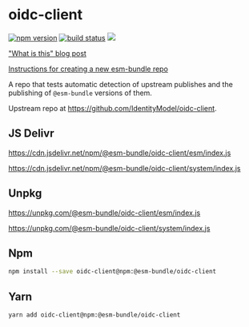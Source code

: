 # oidc-client

[![npm version](https://img.shields.io/npm/v/@esm-bundle/oidc-client.svg?style=flat)](https://www.npmjs.com/package/@esm-bundle/oidc-client) [![build status](https://travis-ci.com/esm-bundle/oidc-client.svg?branch=master)](https://travis-ci.com/esm-bundle/oidc-client) [![](https://data.jsdelivr.com/v1/package/npm/@esm-bundle/react/badge)](https://www.jsdelivr.com/package/npm/@esm-bundle/react)

["What is this" blog post](https://medium.com/@joeldenning/an-esm-bundle-for-any-npm-package-5f850db0e04d)

[Instructions for creating a new esm-bundle repo](https://github.com/esm-bundle/new-repo-instructions)

A repo that tests automatic detection of upstream publishes and the publishing of `@esm-bundle` versions of them.

Upstream repo at https://github.com/IdentityModel/oidc-client.

## JS Delivr

https://cdn.jsdelivr.net/npm/@esm-bundle/oidc-client/esm/index.js

https://cdn.jsdelivr.net/npm/@esm-bundle/oidc-client/system/index.js

## Unpkg

https://unpkg.com/@esm-bundle/oidc-client/esm/index.js

https://unpkg.com/@esm-bundle/oidc-client/system/index.js

## Npm

```sh
npm install --save oidc-client@npm:@esm-bundle/oidc-client
```

## Yarn

```sh
yarn add oidc-client@npm:@esm-bundle/oidc-client
```
